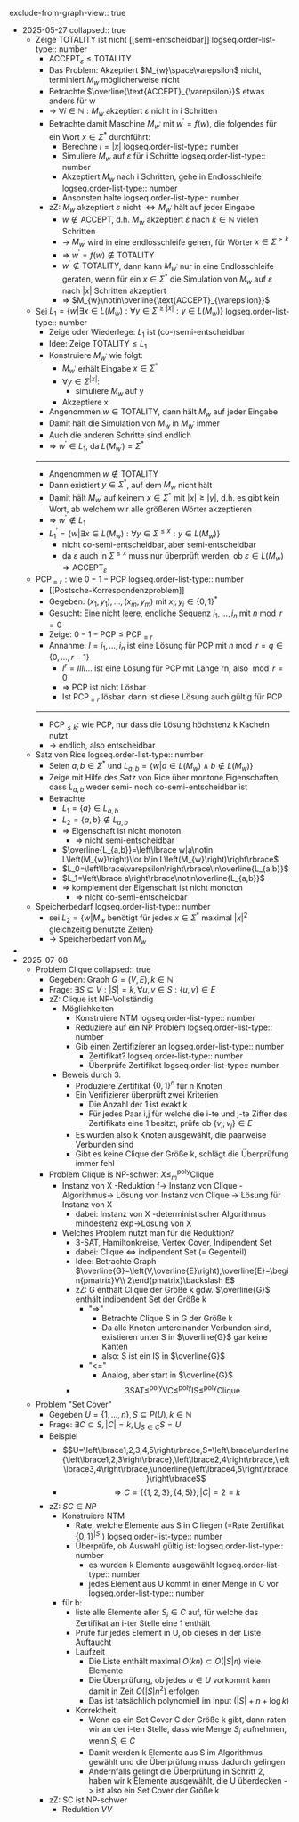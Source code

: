 exclude-from-graph-view:: true

- 2025-05-27
  collapsed:: true
	- Zeige TOTALITY ist nicht [[semi-entscheidbar]]
	  logseq.order-list-type:: number
		- $\text{ACCEPT}_{\varepsilon}\leq\text{TOTALITY}$
		- Das Problem: Akzeptiert $M_{w}\space\varepsilon$ nicht, terminiert $M_{w}$ möglicherweise nicht
		- Betrachte $\overline{\text{ACCEPT}_{\varepsilon}}$ etwas anders für w
		- -> $\forall i\in\mathbb{N}:M_{w}\text{ akzeptiert }\varepsilon\text{ nicht in i Schritten}$
		- Betrachte damit Maschine $M_{w^{\prime}}$ mit $w^{\prime}=f\left(w\right)$, die folgendes für ein Wort $x\in\Sigma^{\ast}$ durchführt:
			- Berechne $i=\left|x\right|$
			  logseq.order-list-type:: number
			- Simuliere $M_{w}$ auf $\varepsilon$ für i Schritte
			  logseq.order-list-type:: number
			- Akzeptiert $M_{w}$ nach i Schritten, gehe in Endlosschleife
			  logseq.order-list-type:: number
			- Ansonsten halte
			  logseq.order-list-type:: number
		- zZ: $M_{w}$ akzeptiert $\varepsilon$ nicht $\Leftrightarrow M_{w^{\prime}}$ hält auf jeder Eingabe
			- $w\notin\text{ACCEPT}$, d.h. $M_{w}$ akzeptiert $\varepsilon$ nach $k\in\mathbb{N}$ vielen Schritten
			- -> $M_{w^{\prime}}$ wird in eine endlosschleife gehen, für Wörter $x\in\Sigma^{\geq k}$
			- => $w^{\prime}=f\left(w\right)\notin\text{TOTALITY}$
			- $w^{\prime}\notin\text{TOTALITY}$, dann kann $M_{w^{\prime}}$ nur in eine Endlosschleife geraten, wenn für ein $x\in\Sigma^{\ast}$ die Simulation von $M_{w}$ auf $\varepsilon$ nach $\left|x\right|$ Schritten akzeptiert
			- => $M_{w}\notin\overline{\text{ACCEPT}_{\varepsilon}}$
	- Sei $L_1=\left\lbrace w|\exists x\in L\left(M_{w}\right):\forall y\in\Sigma^{\geq\left|x\right|}:y\in L\left(M_{w}\right)\right\rbrace$
	  logseq.order-list-type:: number
		- Zeige oder Wiederlege: $L_1$ ist (co-)semi-entscheidbar
		- Idee: Zeige $\text{TOTALITY}\leq L_1$
		- Konstruiere $M_{w^{\prime}}$ wie folgt:
			- $M_{w^{\prime}}$ erhält Eingabe $x\in\Sigma^{\ast}$
			- $\forall y\in\Sigma^{\left|x\right|}$:
				- simuliere $M_{w}$ auf y
			- Akzeptiere x
		- Angenommen $w\in\text{TOTALITY}$, dann hält $M_{w}$ auf jeder Eingabe
		- Damit hält die Simulation von $M_{w}$ in $M_{w^{\prime}}$ immer
		- Auch die anderen Schritte sind endlich
		- => $w^{\prime}\in L_1$, da $L\left(M_{w^{\prime}}\right)=\Sigma^{\ast}$
		- ---
		- Angenommen $w\notin\text{TOTALITY}$
		- Dann existiert $y\in\Sigma^{\ast}$, auf dem $M_{w}$ nicht hält
		- Damit hält $M_{w^{\prime}}$ auf keinem $x\in\Sigma^{\ast}$ mit $\left|x\right|\geq\left|y\right|$, d.h. es gibt kein Wort, ab welchem wir alle größeren Wörter akzeptieren
		- => $w^{\prime}\notin L_1$
		- $L_1^{\prime}=\left\lbrace w|\exists x\in L\left(M_{w}\right):\forall y\in\Sigma^{\leq x}:y\in L\left(M_{w}\right)\right\rbrace$
			- nicht co-semi-entscheidbar, aber semi-entscheidbar
			- da $\varepsilon$ auch in $\Sigma^{\leq x}$ muss nur überprüft werden, ob $\varepsilon\in L\left(M_{w}\right)\Rightarrow\text{ACCEPT}_{\varepsilon}$
	- $\text{PCP}_{\equiv r}:\text{wie }0-1-\text{PCP}$
	  logseq.order-list-type:: number
		- [[Postsche-Korrespondenzproblem]]
		- Gegeben: $\left(x_1,y_1\right),...,\left(x_{m},y_{m}\right)$ mit $x_{i},y_{i}\in\left\lbrace0,1\right\rbrace^{\ast}$
		- Gesucht: Eine nicht leere, endliche Sequenz $i_1,...,i_{n}$ mit $n\bmod r=0$
		- Zeige: $0-1-\text{PCP}\leq\text{PCP}_{\equiv r}$
		- Annahme: $I=i_1,...,i_{n}$ ist eine Lösung für PCP mit $n\bmod r=q\in\left\lbrace0,...,r-1\right\rbrace$
			- $I^{r}=IIII...$ ist eine Lösung für PCP mit Länge rn, also $\bmod r=0$
			- => PCP ist nicht Lösbar
			- Ist $\text{PCP}_{\equiv r}$ lösbar, dann ist diese Lösung auch gültig für PCP
		- ---
		- $\text{PCP}_{\leq k}$: wie PCP, nur dass die Lösung höchstenz k Kacheln nutzt
		- -> endlich, also entscheidbar
	- Satz von Rice
	  logseq.order-list-type:: number
		- Seien $a,b\in\Sigma^{\ast}$ und $L_{a,b}=\left\lbrace w|a\in L\left(M_{w}\right)\land b\notin L\left(M_{w}\right)\right\rbrace$
		- Zeige mit Hilfe des Satz von Rice über montone Eigenschaften, dass $L_{a,b}$ weder semi- noch co-semi-entscheidbar ist
		- Betrachte
			- $L_1=\left\lbrace a\right\rbrace\in L_{a,b}$
			- $L_2=\left\lbrace a,b\right\rbrace\notin L_{a,b}$
			- => Eigenschaft ist nicht monoton
				- => nicht semi-entscheidbar
			- $\overline{L_{a,b}}=\left\lbrace w|a\notin L\left(M_{w}\right)\lor b\in L\left(M_{w}\right)\right\rbrace$
			- $L_0=\left\lbrace\varepsilon\right\rbrace\in\overline{L_{a,b}}$
			- $L_1=\left\lbrace a\right\rbrace\notin\overline{L_{a,b}}$
			- => komplement der Eigenschaft ist nicht monoton
				- => nicht co-semi-entscheidbar
	- Speicherbedarf
	  logseq.order-list-type:: number
		- sei $L_2=\left\lbrace w|M_{w}\text{ benötigt für jedes }x\in\Sigma^{\ast}\text{ maximal }|x|^2\text{ gleichzeitig benutzte Zellen}\right\rbrace$
		- -> Speicherbedarf von $M_{w}$
-
- 2025-07-08
	- Problem Clique
	  collapsed:: true
		- Gegeben: Graph $G=\left(V,E\right),k\in\mathbb{N}$
		- Frage: $\exists S\subseteq V:\left|S\right|=k,\forall u,v\in S:\left\lbrace u,v\right\rbrace\in E$
		- zZ: Clique ist NP-Vollständig
			- Möglichkeiten
				- Konstruiere NTM
				  logseq.order-list-type:: number
				- Reduziere auf ein NP Problem
				  logseq.order-list-type:: number
				- Gib einen Zertifizierer an
				  logseq.order-list-type:: number
					- Zertifikat?
					  logseq.order-list-type:: number
					- Überprüfe Zertifikat
					  logseq.order-list-type:: number
			- Beweis durch 3.
				- Produziere Zertifikat $\left\lbrace0,1\right\rbrace^{n}$ für n Knoten
				- Ein Verifizierer überprüft zwei Kriterien
					- Die Anzahl der 1 ist exakt k
					- Für jedes Paar i,j für welche die i-te und j-te Ziffer des Zertifikats eine 1 besitzt, prüfe ob $\left\lbrace v_{i},v_{j}\right\rbrace\in E$
				- Es wurden also k Knoten ausgewählt, die paarweise Verbunden sind
				- Gibt es keine Clique der Größe k, schlägt die Überprüfung immer fehl
		- Problem Clique is NP-schwer: $X\leq_{m}^{\text{poly}}\text{Clique}$
			- Instanz von X -Reduktion f-> Instanz von Clique -Algorithmus-> Lösung von Instanz von Clique -> Lösung für Instanz von X
				- dabei: Instanz von X -deterministischer Algorithmus mindestenz exp->Lösung von X
			- Welches Problem nutzt man für die Reduktion?
				- 3-SAT, Hamiltonkreise, Vertex Cover, Indipendent Set
				- dabei: Clique <=> indipendent Set (= Gegenteil)
				- Idee: Betrachte Graph $\overline{G}=\left(V,\overline{E}\right),\overline{E}=\begin{pmatrix}V\\ 2\end{pmatrix}\backslash E$
				- zZ: G enthält Clique der Größe k gdw. $\overline{G}$ enthält indipendent Set der Größe k
					- "=>"
						- Betrachte Clique S in G der Größe k
						- Da alle Knoten untereinander Verbunden sind, existieren unter S in $\overline{G}$ gar keine Kanten
						- also: S ist ein IS in $\overline{G}$
					- "<="
						- Analog, aber start in $\overline{G}$
				- $$\text{3SAT}\leq^{\text{poly}}\text{VC}\leq^{\text{poly}}\text{IS}\leq^{\text{poly}}\text{Clique}$$
	- Problem "Set Cover"
		- Gegeben $U=\left\lbrace1,...,n\right\rbrace,S\subseteq P\left(U\right),k\in\mathbb{N}$
		- Frage: $\exists C\subseteq S,\left|C\right|=k,\bigcup_{S\in C}S=U$
		- Beispiel
			- $$U=\left\lbrace1,2,3,4,5\right\rbrace,S=\left\lbrace\underline{\left\lbrace1,2,3\right\rbrace},\left\lbrace2,4\right\rbrace,\left\lbrace3,4\right\rbrace,\underline{\left\lbrace4,5\right\rbrace}\right\rbrace$$
			- $$\Rightarrow C=\left\lbrace\left\lbrace1,2,3\right\rbrace,\left\lbrace4,5\right\rbrace\right\rbrace,\left|C\right|=2=k$$
		- zZ: $SC\in NP$
			- Konstruiere NTM
				- Rate, welche Elemente aus S in C liegen (=Rate Zertifikat $\left\lbrace0,1\right\rbrace^{\left|S\right|}$)
				  logseq.order-list-type:: number
				- Überprüfe, ob Auswahl gültig ist:
				  logseq.order-list-type:: number
					- es wurden k Elemente ausgewählt
					  logseq.order-list-type:: number
					- jedes Element aus U kommt in einer Menge in C vor
					  logseq.order-list-type:: number
			- für b:
				- liste alle Elemente aller $S_{i}\in C$ auf, für welche das Zertifikat an i-ter Stelle eine 1 enthält
				- Prüfe für jedes Element in U, ob dieses in der Liste Auftaucht
				- Laufzeit
					- Die Liste enthält maximal $O\left(kn\right)\subset O\left(\left|S\right|n\right)$ viele Elemente
					- Die Überprüfung, ob jedes $u\in U$ vorkommt kann damit in Zeit $O\left(\left|S\right|n^2\right)$ erfolgen
					- Das ist tatsächlich polynomiell im Input ($\left|S\right|+n+\log k$)
				- Korrektheit
					- Wenn es ein Set Cover C der Größe k gibt, dann raten wir an der i-ten Stelle, dass wie Menge $S_{i}$ aufnehmen, wenn $S_{i}\in C$
					- Damit werden k Elemente aus S im Algorithmus gewählt und die Überprüfung muss dadurch gelingen
					- Andernfalls gelingt die Überprüfung in Schritt 2, haben wir k Elemente ausgewählt, die U überdecken -> ist also ein Set Cover der Größe k
		- zZ: SC ist NP-schwer
			- Reduktion $VV$